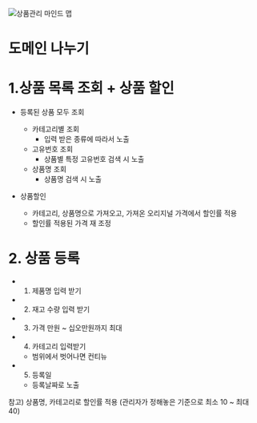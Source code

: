 ![상품관리 마인드 맵](https://github.com/user-attachments/assets/64254140-9a21-4b6c-b036-7d1564961a96)
# 도메인 나누기
# 1.상품 목록 조회 + 상품 할인

- 등록된 상품 모두 조회 
	- 카테고리별 조회
		- 입력 받은 종류에 따라서 노출
	- 고유번호 조회
		- 상품별 특정 고유번호 검색 시 노출
	- 상품명 조회
		- 상품명 검색 시 노출
	
	
- 상품할인
	- 카테고리, 상품명으로 가져오고, 가져온 오리지널 가격에서 할인률 적용
	- 할인률 적용된 가격 재 조정

# 2. 상품 등록

- 1. 제품명 입력 받기
- 2. 재고 수량 입력 받기
- 3. 가격 
	만원 ~ 십오만원까지 최대
- 4. 카테고리 입력받기
	- 범위에서 벗어나면 컨티뉴
- 5. 등록일 
	- 등록날짜로 노출


참고)
상품명, 카테고리로 할인률 적용 (관리자가 정해놓은 기준으로 최소 10 ~ 최대 40)
